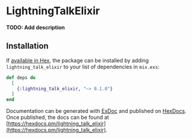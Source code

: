 # LightningTalkElixir

**TODO: Add description**

## Installation

If [available in Hex](https://hex.pm/docs/publish), the package can be installed
by adding `lightning_talk_elixir` to your list of dependencies in `mix.exs`:

```elixir
def deps do
  [
    {:lightning_talk_elixir, "~> 0.1.0"}
  ]
end
```

Documentation can be generated with [ExDoc](https://github.com/elixir-lang/ex_doc)
and published on [HexDocs](https://hexdocs.pm). Once published, the docs can
be found at [https://hexdocs.pm/lightning_talk_elixir](https://hexdocs.pm/lightning_talk_elixir).

